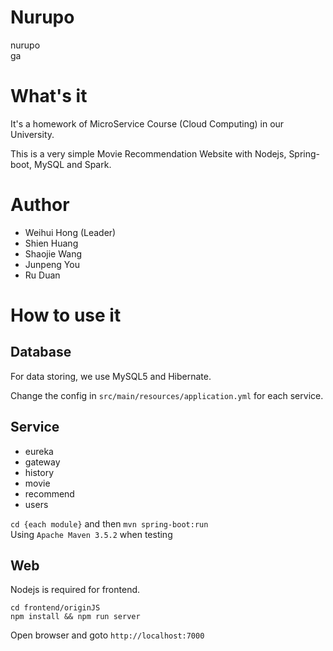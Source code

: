 # Nurupo
nurupo  
ga
# What's it
It's a homework of MicroService Course (Cloud Computing) in our University.

This is a very simple Movie Recommendation Website with Nodejs, Spring-boot, MySQL and Spark.

# Author
* Weihui Hong (Leader)
* Shien Huang
* Shaojie Wang
* Junpeng You
* Ru Duan

# How to use it
## Database
For data storing, we use MySQL5 and Hibernate.

Change the config in `src/main/resources/application.yml` for each service.

## Service
* eureka
* gateway
* history
* movie
* recommend
* users  

`cd {each module}` and then `mvn spring-boot:run`  
Using `Apache Maven 3.5.2` when testing

## Web
Nodejs is required for frontend.
```
cd frontend/originJS  
npm install && npm run server
```
Open browser and goto `http://localhost:7000`
